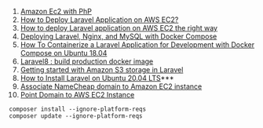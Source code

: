 1. [Amazon Ec2 with PhP](https://www.tutsmake.com/how-to-install-php-mysql-on-linux-ubuntu-18-04-aws-ec2/)
2. [How to Deploy Laravel Application on AWS EC2?](https://www.bacancytechnology.com/blog/deploy-laravel-application-on-aws-ec2)
3. [How to deploy Laravel application on AWS EC2 the right way](https://www.clickittech.com/tutorial/deploy-laravel-on-aws-ec2/)
4. [Deploying Laravel, Nginx, and MySQL with Docker Compose](https://www.cloudsigma.com/deploying-laravel-nginx-and-mysql-with-docker-compose/)
5. [How To Containerize a Laravel Application for Development with Docker Compose on Ubuntu 18.04](https://www.digitalocean.com/community/tutorials/how-to-containerize-a-laravel-application-for-development-with-docker-compose-on-ubuntu-18-04)
6. [Laravel8 : build production docker image](https://learn2torials.com/a/laravel8-production-docker-image)
7. [Getting started with Amazon S3 storage in Laravel](https://dev.to/aschmelyun/getting-started-with-amazon-s3-storage-in-laravel-5b6d)
8. [How to Install Laravel on Ubuntu 20.04 LTS](https://linoxide.com/how-to-install-laravel-on-ubuntu-20-04/)***
9. [Associate NameCheap domain to Amazon EC2 instance](https://u.osu.edu/walujo.1/2016/07/07/associate-namecheap-domain-to-amazon-ec2-instance/)
10. [Point Domain to AWS EC2 Instance](https://w3path.com/point-domain-to-aws-ec2-instance/)

```
composer install --ignore-platform-reqs
composer update --ignore-platform-reqs
```

